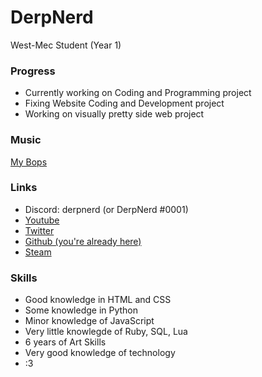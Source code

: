 
# DerpNerd

West-Mec Student (Year 1)


### Progress

- Currently working on Coding and Programming project
- Fixing Website Coding and Development project
- Working on visually pretty side web project



### Music

[My Bops](https://music.youtube.com/playlist?list=PL4mmFt8L14OG5vEUkYCjJkOI4Es_cVw0T&si=MZ1AFaPK8AV3_ObT)
### Links

- Discord: derpnerd (or DerpNerd #0001)
- [Youtube](https://www.youtube.com/channel/UCTVvIKVKTDiu3UpnjMr_jzQ)
- [Twitter](https://twitter.com/ThatDerpNerd)
- [Github (you're already here)](https://github.com/AlanSanchez317)
- [Steam](https://steamcommunity.com/id/derpnerdd/)

### Skills

- Good knowledge in HTML and CSS
- Some knowledge in Python
- Minor knowledge of JavaScript
- Very little knowlegde of Ruby, SQL, Lua
- 6 years of Art Skills
- Very good knowledge of technology
- :3
